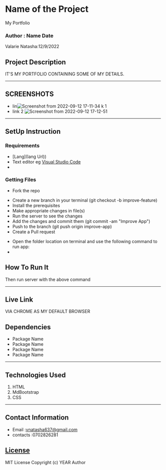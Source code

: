 # Name of the Project
My Portfolio
 ### Author : Name Date
 Valarie Natasha:12/9/2022
 ## Project Description
IT'S MY PORTFOLIO CONTAINING SOME OF MY DETAILS.
 ******
 ## SCREENSHOTS
 - lin![Screenshot from 2022-09-12 17-11-34](https://user-images.githubusercontent.com/112060629/189676211-263632c5-8dfd-44de-a149-7d70e8888108.png)
k 1 
 - link 2 ![Screenshot from 2022-09-12 17-12-51](https://user-images.githubusercontent.com/112060629/189676441-abef8d81-dfa1-47fd-84a3-0564d63f1e20.png)

 ********
 ## SetUp Instruction
 
 ### Requirements
 * [Lang](lang Url))
 * Text editor eg [Visual Studio Code](https://code.visualstudio.com/download)
 * 
 ### Getting Files
 
 * Fork the repo
 - Create a new branch in your terminal (git checkout -b improve-feature)
 - Install the prerequisites
 - Make appropriate changes in file(s)
 - Run the server to see the changes
 - Add the changes and commit them (git commit -am "Improve App")
 - Push to the branch (git push origin improve-app)
 - Create a Pull request
 * Open the folder location on terminal and use the following command to run app:
 * 
 ## How To Run It
 
 Then run server with the above command
 *****
 ## Live Link
 VIA CHROME AS MY DEFAULT BROWSER
 ## Dependencies
 - Package Name
 - Package Name
 - Package Name
 - Package Name
 *****
 ## Technologies Used
 1. HTML
 2. MdBootstrap
 3. CSS
 
 *****
 ## Contact Information
 * Email :vnatasha637@gmail.com
 * contacts :0702826281
 ## [License](LICENSE)
 MIT License
 Copyright (c) YEAR Author
 






